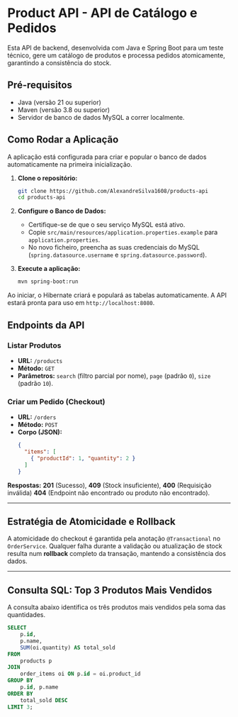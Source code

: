 # Product API - API de Catálogo e Pedidos

Esta API de backend, desenvolvida com Java e Spring Boot para um teste técnico, gere um catálogo de produtos e processa pedidos atomicamente, garantindo a consistência do stock.

## Pré-requisitos

* Java (versão 21 ou superior)
* Maven (versão 3.8 ou superior)
* Servidor de banco de dados MySQL a correr localmente.

## Como Rodar a Aplicação

A aplicação está configurada para criar e popular o banco de dados automaticamente na primeira inicialização.

1.  **Clone o repositório:**
    ```bash
    git clone https://github.com/AlexandreSilva1608/products-api
    cd products-api
    ```

2.  **Configure o Banco de Dados:**
    -   Certifique-se de que o seu serviço MySQL está ativo.
    -   Copie `src/main/resources/application.properties.example` para `application.properties`.
    -   No novo ficheiro, preencha as suas credenciais do MySQL (`spring.datasource.username` e `spring.datasource.password`).

3.  **Execute a aplicação:**
    ```bash
    mvn spring-boot:run
    ```

Ao iniciar, o Hibernate criará e populará as tabelas automaticamente. A API estará pronta para uso em `http://localhost:8080`.

## Endpoints da API

### Listar Produtos

-   **URL:** `/products`
-   **Método:** `GET`
-   **Parâmetros:** `search` (filtro parcial por nome), `page` (padrão `0`), `size` (padrão `10`).

### Criar um Pedido (Checkout)

-   **URL:** `/orders`
-   **Método:** `POST`
-   **Corpo (JSON):**
    ```json
    {
      "items": [
        { "productId": 1, "quantity": 2 }
      ]
    }
    ```
**Respostas:** **201** (Sucesso), **409** (Stock insuficiente), **400** (Requisição inválida) **404** (Endpoint não encontrado ou produto não encontrado).

---

## Estratégia de Atomicidade e Rollback

A atomicidade do checkout é garantida pela anotação `@Transactional` no `OrderService`. Qualquer falha durante a validação ou atualização de stock resulta num **rollback** completo da transação, mantendo a consistência dos dados.

---

## Consulta SQL: Top 3 Produtos Mais Vendidos

A consulta abaixo identifica os três produtos mais vendidos pela soma das quantidades.

```sql
SELECT
    p.id,
    p.name,
    SUM(oi.quantity) AS total_sold
FROM
    products p
JOIN
    order_items oi ON p.id = oi.product_id
GROUP BY
    p.id, p.name
ORDER BY
    total_sold DESC
LIMIT 3;